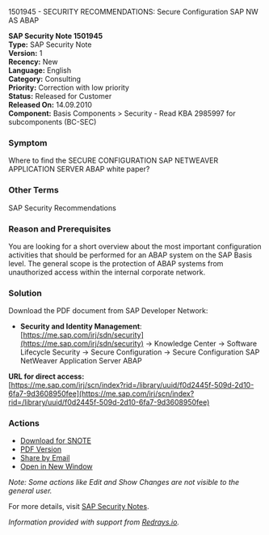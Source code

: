 1501945 - SECURITY RECOMMENDATIONS: Secure Configuration SAP NW AS ABAP

**SAP Security Note 1501945**  
**Type:** SAP Security Note  
**Version:** 1  
**Recency:** New  
**Language:** English  
**Category:** Consulting  
**Priority:** Correction with low priority  
**Status:** Released for Customer  
**Released On:** 14.09.2010  
**Component:** Basis Components > Security - Read KBA 2985997 for subcomponents (BC-SEC)  

### Symptom
Where to find the SECURE CONFIGURATION SAP NETWEAVER APPLICATION SERVER ABAP white paper?

### Other Terms
SAP Security Recommendations

### Reason and Prerequisites
You are looking for a short overview about the most important configuration activities that should be performed for an ABAP system on the SAP Basis level. The general scope is the protection of ABAP systems from unauthorized access within the internal corporate network.

### Solution
Download the PDF document from SAP Developer Network:

- **Security and Identity Management**: [https://me.sap.com/irj/sdn/security](https://me.sap.com/irj/sdn/security) → Knowledge Center → Software Lifecycle Security → Secure Configuration → Secure Configuration SAP NetWeaver Application Server ABAP

**URL for direct access:**  
[https://me.sap.com/irj/scn/index?rid=/library/uuid/f0d2445f-509d-2d10-6fa7-9d3608950fee](https://me.sap.com/irj/scn/index?rid=/library/uuid/f0d2445f-509d-2d10-6fa7-9d3608950fee)

### Actions
- [Download for SNOTE](https://notesdownloads.sap.com/note/0040000017225822017)
- [PDF Version](https://userapps.support.sap.com/sap/support/sfm/notes/print/0001501945?language=en-US&token=D92F739D21E239AD05042A8E9B7D525D)
- [Share by Email](#)
- [Open in New Window](#)

*Note: Some actions like Edit and Show Changes are not visible to the general user.*

For more details, visit [SAP Security Notes](https://me.sap.com/notes/0001501945).

*Information provided with support from [Redrays.io](https://redrays.io).*